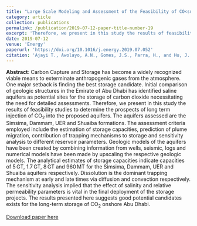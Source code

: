 ```yaml
---
title: "Large Scale Modeling and Assessment of the Feasibility of CO<sub>2</sub> Storage Onshore Abu Dhabi"
category: article
collection: publications
permalink: /publication/2019-07-12-paper-title-number-19
excerpt: 'Therefore, we present in this study the results of feasibility studies to determine the prospects of long term injection of CO<sub>2</sub> into the proposed aquifers. The aquifers assessed are the Simsima, Dammam, UER and Shuaiba formations. The assessment criteria employed include the estimation of storage capacities, prediction of plume migration, contribution of trapping mechanisms to storage and sensitivity analysis to different reservoir parameters. Geologic models of the aquifers have been created by combining information from wells, seismic, logs and numerical models have been made by upscaling the respective geologic models. The analytical estimates of storage capacities indicate capacities of 5 GT, 1.7 GT, 8 GT and 960 MT for the Simsima, Dammam, UER and Shuaiba aquifers respectively. Dissolution is the dominant trapping mechanism at early and late times via diffusion and convection respectively.'
date: 2019-07-12
venue: 'Energy'
paperurl: 'https://doi.org/10.1016/j.energy.2019.07.052'
citation: 'Ajayi T., Awolayo, A.N., Gomes, J.S., Parra, H., and Hu, J. (2019). &quot;Large Scale Modeling and Assessment of the Feasibility of CO<sub>2</sub> Storage Onshore Abu Dhabi.&quot; <i>Energy</i>. 185: 653 - 670.'
---
```

**Abstract**: Carbon Capture and Storage has become a widely recognized viable means to exterminate anthropogenic gases from the atmosphere. One major setback is finding the best storage candidate. Initial comparison of geologic structures in the Emirate of Abu Dhabi has identified saline aquifers as potential sites for the storage of carbon dioxide necessitating the need for detailed assessments. Therefore, we present in this study the results of feasibility studies to determine the prospects of long term injection of CO<sub>2</sub> into the proposed aquifers. The aquifers assessed are the Simsima, Dammam, UER and Shuaiba formations. The assessment criteria employed include the estimation of storage capacities, prediction of plume migration, contribution of trapping mechanisms to storage and sensitivity analysis to different reservoir parameters. Geologic models of the aquifers have been created by combining information from wells, seismic, logs and numerical models have been made by upscaling the respective geologic models. The analytical estimates of storage capacities indicate capacities of 5 GT, 1.7 GT, 8 GT and 960 MT for the Simsima, Dammam, UER and Shuaiba aquifers respectively. Dissolution is the dominant trapping mechanism at early and late times via diffusion and convection respectively. The sensitivity analysis implied that the effect of salinity and relative permeability parameters is vital in the final deployment of the storage projects. The results presented here suggests good potential candidates exists for the long-term storage of CO<sub>2</sub> onshore Abu Dhabi.

[Download paper here](https://www.sciencedirect.com/science/article/abs/pii/S0360544219313799?via%3Dihub)
